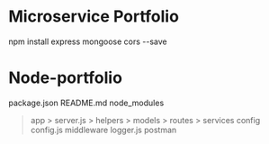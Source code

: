 # Microservice Portfolio
npm install express mongoose cors --save

# Node-portfolio
package.json
README.md
node_modules
> app
    > server.js
    > helpers
    > models
    > routes
    > services
> config
    config.js
> middleware
    logger.js
> postman
